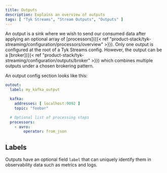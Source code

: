 ```yaml
---
title: Outputs
description: Explains an overview of outputs
tags: [ "Tyk Streams", "Stream Outputs", "Outputs" ]
---
```


An output is a sink where we wish to send our consumed data after applying an optional array of [processors]({{< ref "product-stack/tyk-streaming/configuration/processors/overview" >}}). Only one output is configured at the root of a Tyk Streams config. However, the output can be a [broker]({{< ref "product-stack/tyk-streaming/configuration/outputs/broker" >}}) which combines multiple outputs under a chosen brokering pattern.

An output config section looks like this:

```yaml
outout:
  label: my_kafka_output

  kafka:
    addresses: [ localhost:9092 ]
    topic: "foobar"

  # Optional list of processing steps
  processors:
    - avro:
        operator: from_json
```

## Labels

Outputs have an optional field `label` that can uniquely identify them in observability data such as metrics and logs.

<!--

TODO replace with this paragraph when determine if product supports metrics 

Outputs have an optional field `label` that can uniquely identify them in observability data such as metrics and logs. This can be useful when running configs with multiple outputs, otherwise their metrics labels will be generated based on their composition. For more information check out the [metrics documentation][metrics.about].

-->
